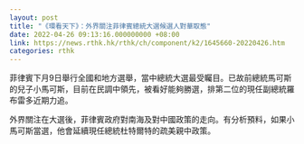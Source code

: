 ```yaml
---
layout: post
title: "《環看天下》：外界關注菲律賓總統大選候選人對華取態"
date: 2022-04-26 09:13:16.000000000 +08:00
link: https://news.rthk.hk/rthk/ch/component/k2/1645660-20220426.htm
categories: rthk
---
```


菲律賓下月9日舉行全國和地方選舉，當中總統大選最受矚目。已故前總統馬可斯的兒子小馬可斯，目前在民調中領先，被看好能夠勝選，排第二位的現任副總統羅布雷多近期力追。

外界關注在大選後，菲律賓政府對南海及對中國政策的走向。有分析預料，如果小馬可斯當選，他會延續現任總統杜特爾特的疏美親中政策。
